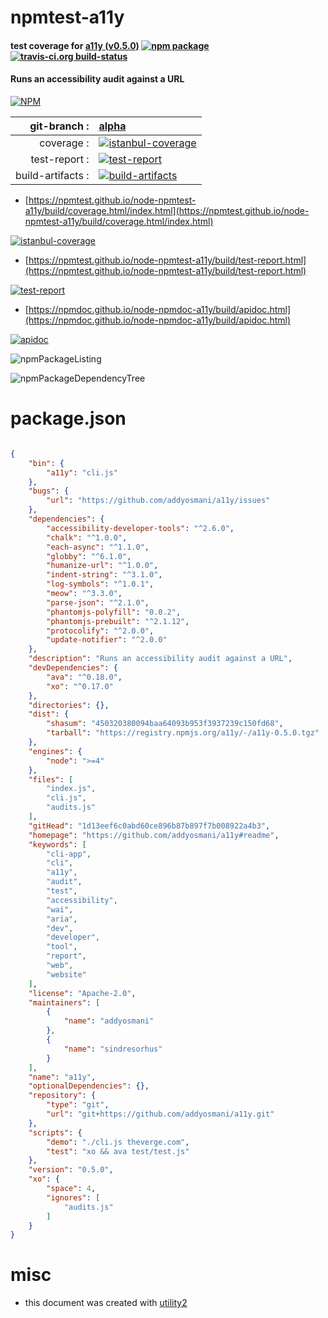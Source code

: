# npmtest-a11y

#### test coverage for  [a11y (v0.5.0)](https://github.com/addyosmani/a11y#readme)  [![npm package](https://img.shields.io/npm/v/npmtest-a11y.svg?style=flat-square)](https://www.npmjs.org/package/npmtest-a11y) [![travis-ci.org build-status](https://api.travis-ci.org/npmtest/node-npmtest-a11y.svg)](https://travis-ci.org/npmtest/node-npmtest-a11y)

#### Runs an accessibility audit against a URL

[![NPM](https://nodei.co/npm/a11y.png?downloads=true&downloadRank=true&stars=true)](https://www.npmjs.com/package/a11y)

| git-branch : | [alpha](https://github.com/npmtest/node-npmtest-a11y/tree/alpha)|
|--:|:--|
| coverage : | [![istanbul-coverage](https://npmtest.github.io/node-npmtest-a11y/build/coverage.badge.svg)](https://npmtest.github.io/node-npmtest-a11y/build/coverage.html/index.html)|
| test-report : | [![test-report](https://npmtest.github.io/node-npmtest-a11y/build/test-report.badge.svg)](https://npmtest.github.io/node-npmtest-a11y/build/test-report.html)|
| build-artifacts : | [![build-artifacts](https://npmtest.github.io/node-npmtest-a11y/glyphicons_144_folder_open.png)](https://github.com/npmtest/node-npmtest-a11y/tree/gh-pages/build)|

- [https://npmtest.github.io/node-npmtest-a11y/build/coverage.html/index.html](https://npmtest.github.io/node-npmtest-a11y/build/coverage.html/index.html)

[![istanbul-coverage](https://npmtest.github.io/node-npmtest-a11y/build/screenCapture.buildCi.browser.%252Ftmp%252Fbuild%252Fcoverage.lib.html.png)](https://npmtest.github.io/node-npmtest-a11y/build/coverage.html/index.html)

- [https://npmtest.github.io/node-npmtest-a11y/build/test-report.html](https://npmtest.github.io/node-npmtest-a11y/build/test-report.html)

[![test-report](https://npmtest.github.io/node-npmtest-a11y/build/screenCapture.buildCi.browser.%252Ftmp%252Fbuild%252Ftest-report.html.png)](https://npmtest.github.io/node-npmtest-a11y/build/test-report.html)

- [https://npmdoc.github.io/node-npmdoc-a11y/build/apidoc.html](https://npmdoc.github.io/node-npmdoc-a11y/build/apidoc.html)

[![apidoc](https://npmdoc.github.io/node-npmdoc-a11y/build/screenCapture.buildCi.browser.%252Ftmp%252Fbuild%252Fapidoc.html.png)](https://npmdoc.github.io/node-npmdoc-a11y/build/apidoc.html)

![npmPackageListing](https://npmtest.github.io/node-npmtest-a11y/build/screenCapture.npmPackageListing.svg)

![npmPackageDependencyTree](https://npmtest.github.io/node-npmtest-a11y/build/screenCapture.npmPackageDependencyTree.svg)



# package.json

```json

{
    "bin": {
        "a11y": "cli.js"
    },
    "bugs": {
        "url": "https://github.com/addyosmani/a11y/issues"
    },
    "dependencies": {
        "accessibility-developer-tools": "^2.6.0",
        "chalk": "^1.0.0",
        "each-async": "^1.1.0",
        "globby": "^6.1.0",
        "humanize-url": "^1.0.0",
        "indent-string": "^3.1.0",
        "log-symbols": "^1.0.1",
        "meow": "^3.3.0",
        "parse-json": "^2.1.0",
        "phantomjs-polyfill": "0.0.2",
        "phantomjs-prebuilt": "^2.1.12",
        "protocolify": "^2.0.0",
        "update-notifier": "^2.0.0"
    },
    "description": "Runs an accessibility audit against a URL",
    "devDependencies": {
        "ava": "^0.18.0",
        "xo": "^0.17.0"
    },
    "directories": {},
    "dist": {
        "shasum": "450320380094baa64093b953f3937239c150fd68",
        "tarball": "https://registry.npmjs.org/a11y/-/a11y-0.5.0.tgz"
    },
    "engines": {
        "node": ">=4"
    },
    "files": [
        "index.js",
        "cli.js",
        "audits.js"
    ],
    "gitHead": "1d13eef6c0abd60ce896b87b897f7b008922a4b3",
    "homepage": "https://github.com/addyosmani/a11y#readme",
    "keywords": [
        "cli-app",
        "cli",
        "a11y",
        "audit",
        "test",
        "accessibility",
        "wai",
        "aria",
        "dev",
        "developer",
        "tool",
        "report",
        "web",
        "website"
    ],
    "license": "Apache-2.0",
    "maintainers": [
        {
            "name": "addyosmani"
        },
        {
            "name": "sindresorhus"
        }
    ],
    "name": "a11y",
    "optionalDependencies": {},
    "repository": {
        "type": "git",
        "url": "git+https://github.com/addyosmani/a11y.git"
    },
    "scripts": {
        "demo": "./cli.js theverge.com",
        "test": "xo && ava test/test.js"
    },
    "version": "0.5.0",
    "xo": {
        "space": 4,
        "ignores": [
            "audits.js"
        ]
    }
}
```



# misc
- this document was created with [utility2](https://github.com/kaizhu256/node-utility2)
